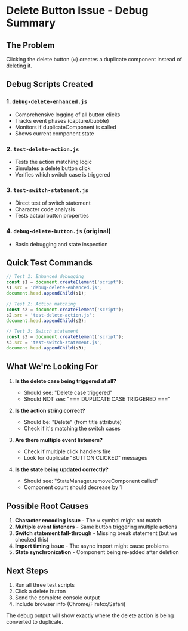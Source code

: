 # Delete Button Issue - Debug Summary

## The Problem
Clicking the delete button (×) creates a duplicate component instead of deleting it.

## Debug Scripts Created

### 1. `debug-delete-enhanced.js`
- Comprehensive logging of all button clicks
- Tracks event phases (capture/bubble)
- Monitors if duplicateComponent is called
- Shows current component state

### 2. `test-delete-action.js`
- Tests the action matching logic
- Simulates a delete button click
- Verifies which switch case is triggered

### 3. `test-switch-statement.js`
- Direct test of switch statement
- Character code analysis
- Tests actual button properties

### 4. `debug-delete-button.js` (original)
- Basic debugging and state inspection

## Quick Test Commands

```javascript
// Test 1: Enhanced debugging
const s1 = document.createElement('script');
s1.src = 'debug-delete-enhanced.js';
document.head.appendChild(s1);

// Test 2: Action matching
const s2 = document.createElement('script');
s2.src = 'test-delete-action.js';
document.head.appendChild(s2);

// Test 3: Switch statement
const s3 = document.createElement('script');
s3.src = 'test-switch-statement.js';
document.head.appendChild(s3);
```

## What We're Looking For

1. **Is the delete case being triggered at all?**
   - Should see: "Delete case triggered"
   - Should NOT see: "=== DUPLICATE CASE TRIGGERED ==="

2. **Is the action string correct?**
   - Should be: "Delete" (from title attribute)
   - Check if it's matching the switch cases

3. **Are there multiple event listeners?**
   - Check if multiple click handlers fire
   - Look for duplicate "BUTTON CLICKED" messages

4. **Is the state being updated correctly?**
   - Should see: "StateManager.removeComponent called"
   - Component count should decrease by 1

## Possible Root Causes

1. **Character encoding issue** - The × symbol might not match
2. **Multiple event listeners** - Same button triggering multiple actions
3. **Switch statement fall-through** - Missing break statement (but we checked this)
4. **Import timing issue** - The async import might cause problems
5. **State synchronization** - Component being re-added after deletion

## Next Steps

1. Run all three test scripts
2. Click a delete button
3. Send the complete console output
4. Include browser info (Chrome/Firefox/Safari)

The debug output will show exactly where the delete action is being converted to duplicate.
